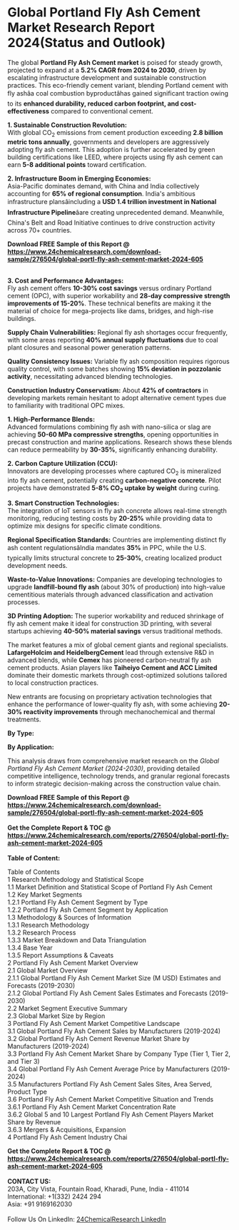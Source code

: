 <h1>Global Portland Fly Ash Cement Market Research Report 2024(Status and Outlook)</h1><p>The global <strong>Portland Fly Ash Cement market</strong> is poised for steady growth, projected to expand at a <strong>5.2% CAGR from 2024 to 2030</strong>, driven by escalating infrastructure development and sustainable construction practices. This eco-friendly cement variant, blending Portland cement with fly ashâa coal combustion byproductâhas gained significant traction owing to its <strong>enhanced durability, reduced carbon footprint, and cost-effectiveness</strong> compared to conventional cement.</p><p><strong>1. Sustainable Construction Revolution:</strong><br>
With global CO<sub>2</sub> emissions from cement production exceeding <strong>2.8 billion metric tons annually</strong>, governments and developers are aggressively adopting fly ash cement. This adoption is further accelerated by green building certifications like LEED, where projects using fly ash cement can earn <strong>5-8 additional points</strong> toward certification.</p><p><strong>2. Infrastructure Boom in Emerging Economies:</strong><br>
Asia-Pacific dominates demand, with China and India collectively accounting for <strong>65% of regional consumption</strong>. India's ambitious infrastructure plansâincluding a <strong>USD 1.4 trillion investment in National Infrastructure Pipeline</strong>âare creating unprecedented demand. Meanwhile, China's Belt and Road Initiative continues to drive construction activity across 70+ countries.</p><div><b>Download FREE Sample of this Report @ 
            <a href="https://www.24chemicalresearch.com/download-sample/276504/global-portl-fly-ash-cement-market-2024-605">
            https://www.24chemicalresearch.com/download-sample/276504/global-portl-fly-ash-cement-market-2024-605</a></b></div><br><p><strong>3. Cost and Performance Advantages:</strong><br>
Fly ash cement offers <strong>10-30% cost savings</strong> versus ordinary Portland cement (OPC), with superior workability and <strong>28-day compressive strength improvements of 15-20%</strong>. These technical benefits are making it the material of choice for mega-projects like dams, bridges, and high-rise buildings.</p><p><strong>Supply Chain Vulnerabilities:</strong> Regional fly ash shortages occur frequently, with some areas reporting <strong>40% annual supply fluctuations</strong> due to coal plant closures and seasonal power generation patterns.</p><p><strong>Quality Consistency Issues:</strong> Variable fly ash composition requires rigorous quality control, with some batches showing <strong>15% deviation in pozzolanic activity</strong>, necessitating advanced blending technologies.</p><p><strong>Construction Industry Conservatism:</strong> About <strong>42% of contractors</strong> in developing markets remain hesitant to adopt alternative cement types due to familiarity with traditional OPC mixes.</p><p><strong>1. High-Performance Blends:</strong><br>
Advanced formulations combining fly ash with nano-silica or slag are achieving <strong>50-60 MPa compressive strengths</strong>, opening opportunities in precast construction and marine applications. Research shows these blends can reduce permeability by <strong>30-35%</strong>, significantly enhancing durability.</p><p><strong>2. Carbon Capture Utilization (CCU):</strong><br>
Innovators are developing processes where captured CO<sub>2</sub> is mineralized into fly ash cement, potentially creating <strong>carbon-negative concrete</strong>. Pilot projects have demonstrated <strong>5-8% CO<sub>2</sub> uptake by weight</strong> during curing.</p><p><strong>3. Smart Construction Technologies:</strong><br>
The integration of IoT sensors in fly ash concrete allows real-time strength monitoring, reducing testing costs by <strong>20-25%</strong> while providing data to optimize mix designs for specific climate conditions.</p><p><strong>Regional Specification Standards:</strong> Countries are implementing distinct fly ash content regulationsâIndia mandates <strong>35%</strong> in PPC, while the U.S. typically limits structural concrete to <strong>25-30%</strong>, creating localized product development needs.</p><p><strong>Waste-to-Value Innovations:</strong> Companies are developing technologies to upgrade <strong>landfill-bound fly ash</strong> (about 30% of production) into high-value cementitious materials through advanced classification and activation processes.</p><p><strong>3D Printing Adoption:</strong> The superior workability and reduced shrinkage of fly ash cement make it ideal for construction 3D printing, with several startups achieving <strong>40-50% material savings</strong> versus traditional methods.</p><p>The market features a mix of global cement giants and regional specialists. <strong>LafargeHolcim and HeidelbergCement</strong> lead through extensive R&amp;D in advanced blends, while <strong>Cemex</strong> has pioneered carbon-neutral fly ash cement products. Asian players like <strong>Taiheiyo Cement and ACC Limited</strong> dominate their domestic markets through cost-optimized solutions tailored to local construction practices.</p><p>New entrants are focusing on proprietary activation technologies that enhance the performance of lower-quality fly ash, with some achieving <strong>20-30% reactivity improvements</strong> through mechanochemical and thermal treatments.</p><p><strong>By Type:</strong></p><p><strong>By Application:</strong></p><p>This analysis draws from comprehensive market research on the <em>Global Portland Fly Ash Cement Market (2024-2030)</em>, providing detailed competitive intelligence, technology trends, and granular regional forecasts to inform strategic decision-making across the construction value chain.</p><div><b>Download FREE Sample of this Report @ 
            <a href="https://www.24chemicalresearch.com/download-sample/276504/global-portl-fly-ash-cement-market-2024-605">
            https://www.24chemicalresearch.com/download-sample/276504/global-portl-fly-ash-cement-market-2024-605</a></b></div><br><div><b>Get the Complete Report & TOC @ 
            <a href="https://www.24chemicalresearch.com/reports/276504/global-portl-fly-ash-cement-market-2024-605">
            https://www.24chemicalresearch.com/reports/276504/global-portl-fly-ash-cement-market-2024-605</a></b></div><br>
            <b>Table of Content:</b><p>Table of Contents<br />
1 Research Methodology and Statistical Scope<br />
1.1 Market Definition and Statistical Scope of Portland Fly Ash Cement<br />
1.2 Key Market Segments<br />
1.2.1 Portland Fly Ash Cement Segment by Type<br />
1.2.2 Portland Fly Ash Cement Segment by Application<br />
1.3 Methodology & Sources of Information<br />
1.3.1 Research Methodology<br />
1.3.2 Research Process<br />
1.3.3 Market Breakdown and Data Triangulation<br />
1.3.4 Base Year<br />
1.3.5 Report Assumptions & Caveats<br />
2 Portland Fly Ash Cement Market Overview<br />
2.1 Global Market Overview<br />
2.1.1 Global Portland Fly Ash Cement Market Size (M USD) Estimates and Forecasts (2019-2030)<br />
2.1.2 Global Portland Fly Ash Cement Sales Estimates and Forecasts (2019-2030)<br />
2.2 Market Segment Executive Summary<br />
2.3 Global Market Size by Region<br />
3 Portland Fly Ash Cement Market Competitive Landscape<br />
3.1 Global Portland Fly Ash Cement Sales by Manufacturers (2019-2024)<br />
3.2 Global Portland Fly Ash Cement Revenue Market Share by Manufacturers (2019-2024)<br />
3.3 Portland Fly Ash Cement Market Share by Company Type (Tier 1, Tier 2, and Tier 3)<br />
3.4 Global Portland Fly Ash Cement Average Price by Manufacturers (2019-2024)<br />
3.5 Manufacturers Portland Fly Ash Cement Sales Sites, Area Served, Product Type<br />
3.6 Portland Fly Ash Cement Market Competitive Situation and Trends<br />
3.6.1 Portland Fly Ash Cement Market Concentration Rate<br />
3.6.2 Global 5 and 10 Largest Portland Fly Ash Cement Players Market Share by Revenue<br />
3.6.3 Mergers & Acquisitions, Expansion<br />
4 Portland Fly Ash Cement Industry Chai</p><div><b>Get the Complete Report & TOC @ 
            <a href="https://www.24chemicalresearch.com/reports/276504/global-portl-fly-ash-cement-market-2024-605">
            https://www.24chemicalresearch.com/reports/276504/global-portl-fly-ash-cement-market-2024-605</a></b></div><br><b>CONTACT US:</b><br>
            203A, City Vista, Fountain Road, Kharadi, Pune, India - 411014<br>
            International: +1(332) 2424 294<br>
            Asia: +91 9169162030 <br><br>
            Follow Us On LinkedIn: <a href="https://www.linkedin.com/company/24chemicalresearch/">24ChemicalResearch LinkedIn</a>